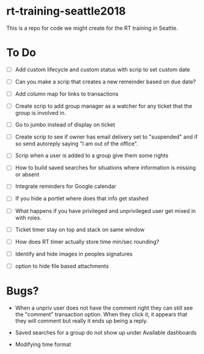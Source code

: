# rt-training-seattle2018

This is a repo for code we might create for the RT training in Seattle.

# To Do

- [ ] Add custom lifecycle and custom status with scrip to set custom date

- [ ] Can you make a scrip that creates a new remeinder based on due date?

- [ ] Add column map for links to transactions

- [ ] Create scrip to add group manager as a watcher for any ticket that the group is involved in.

- [ ] Go to jumbo instead of display on ticket

- [ ] Create scrip to see if owner has email delivery set to "suspended" and if so send
   autoreply saying "I am out of the office".
- [ ] Scrip when a user is added to a group give them some rights

- [ ] How to build saved searches for situations where information is missing or absent

- [ ] Integrate reminders for Google calendar

- [ ] If you hide a portlet where does that info get stashed

- [ ] What happens if you have privileged and unprivileged user get mixed in with roles.

- [ ] Ticket timer stay on top and stack on same window

- [ ] How does RT timer actually store time min/sec rounding?

- [ ] Identify and hide images in peoples signatures

- [ ] option to hide file based attachments


# Bugs?

* When a unpriv user does not have the comment right they can still
   see the "comment" transaction option. When they click it, it appears that they will
   comment but really it ends up being a reply.

* Saved searches for a group do not show up under Available dashboards

* Modifying time format